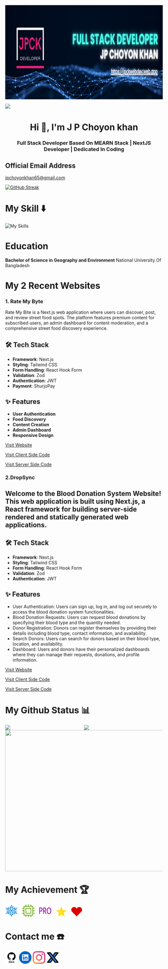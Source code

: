 <!-- banner image -->

<img align='center' height='300' width='900' src='https://raw.githubusercontent.com/JPChoyon/JPChoyon/main/Assets/Images/photos/cover.png'/>

![](http://github-profile-summary-cards.vercel.app/api/cards/profile-details?username=JPChoyon&theme=2077)

<h1 align="center">Hi 👋, I'm J P Choyon khan</h1>
<h3 align="center">Full Stack Developer Based On MEARN Stack | NextJS Developer | Dedicated In Coding </h3>

## Official Email Address

<jpchoyonkhan65@gmail.com> 

[![GitHub Streak](https://streak-stats.demolab.com?user=JPChoyon&theme=neon&hide_border=true&date_format=M%20j%5B%2C%20Y%5D&card_width=900&card_height=300)](https://git.io/streak-stats)


# My Skill ⬇️
![My Skills](https://skillicons.dev/icons?i=html,css,js,ts,redux,tailwind,bootstrap,materialui,react,vite,nextjs,figma,mysql,prisma,postgresql,firebase,github,express,nodejs,mongodb,docker,postman,visualstudio,aws,)
# Education

**Bachelor of Science in Geography and Environment**
National University Of Bangladesh
    
# My 2 Recent Websites

### 1. Rate My Byte
Rate My Bite is a Next.js web application where users can discover, post, and review street food spots. The platform features premium content for subscribed users, an admin dashboard for content moderation, and a comprehensive street food discovery experience.

## 🛠️ Tech Stack

- **Framework**: Next.js
- **Styling**: Tailwind CSS
- **Form Handling**: React Hook Form
- **Validation**: Zod
- **Authentication**: JWT
- **Payment**: ShurjoPay
 
## ✨ Features

  - **User Authentication**
  - **Food Discovery**
  - **Content Creation**
  - **Admin Dashboard**
  - **Responsive Design**

<div display='flex' >

<a href="https://project-9-client-rho.vercel.app/" target="_blank">Visit Website</a>


<a href="https://github.com/JPChoyon/rate-my-bite-client" target="_blank">Visit Client Side Code</a>


<a href="https://github.com/JPChoyon/rate-my-byte-server" target="_blank">Visit Server Side Code</a>
</div>

### 2.DropSync 
## Welcome to the Blood Donation System Website! This web application is built using Next.js, a React framework for building server-side rendered and statically generated web applications.

## 🛠️ Tech Stack

- **Framework**: Next.js
- **Styling**: Tailwind CSS
- **Form Handling**: React Hook Form
- **Validation**: Zod
- **Authentication**: JWT

## ✨ Features

- User Authentication: Users can sign up, log in, and log out securely to access
  the blood donation system functionalities.
- Blood Donation Requests: Users can request blood donations by specifying their
  blood type and the quantity needed.
- Donor Registration: Donors can register themselves by providing their details
  including blood type, contact information, and availability.
- Search Donors: Users can search for donors based on their blood type,
  location, and availability.
- Dashboard: Users and donors have their personalized dashboards where they can
  manage their requests, donations, and profile information.

<div display='flex' >

<a href="https://blood-donation-binary-avengers.vercel.app/" target="_blank">Visit Website</a>


<a href="https://github.com/JPChoyon/DropSync" target="_blank">Visit Client Side Code</a>


<a href="https://github.com/JPChoyon/Blood-donation-server" target="_blank">Visit Server Side Code</a>
</div>


# My Github Status 📊

<div style="display: flex;">

<img width='420' src='http://github-profile-summary-cards.vercel.app/api/cards/repos-per-language?username=JPChoyon&theme=2077'/>

<img width='420' src='http://github-profile-summary-cards.vercel.app/api/cards/productive-time?username=JPChoyon&theme=2077&utcOffset=6'/>


</div>




<img align='center' width='900' height='450' src='https://api.githubtrends.io/user/svg/JPChoyon/repos?time_range=one_year&group=other&loc_metric=changed&theme=dark'/>


# My Achievement   🏆
<a href='https://archiveprogram.github.com/'><img src='https://raw.githubusercontent.com/acervenky/animated-github-badges/master/assets/acbadge.gif' width='40' height='40'></a> <a href='https://docs.github.com/en/developers'><img src='https://raw.githubusercontent.com/acervenky/animated-github-badges/master/assets/devbadge.gif' width='40' height='40'></a> <a href='https://github.com/pricing'><img src='https://raw.githubusercontent.com/acervenky/animated-github-badges/master/assets/pro.gif' width='40' height='40'></a> <a href='https://stars.github.com/'><img src='https://raw.githubusercontent.com/acervenky/animated-github-badges/master/assets/starbadge.gif' width='35' height='35'></a> <a href='https://docs.github.com/en/github/supporting-the-open-source-community-with-github-sponsors'><img src='https://raw.githubusercontent.com/acervenky/animated-github-badges/master/assets/sponsorbadge.gif' width='35' height='35'></a> 

# Contact me   ☎️
[<img align='center' src='https://raw.githubusercontent.com/JPChoyon/JPChoyon/main/Assets/Images/Icons/github%20logo%20ligh.jpg' alt='github' height='40'>](https://github.com/JPChoyon)  [<img align='center' src='https://raw.githubusercontent.com/JPChoyon/JPChoyon/c463bb07fa5055c0c523c67f25331341cf37ee39/Assets/Images/Icons/linkedin.svg' alt='linkedin' height='40'>](https://www.linkedin.com/in/jpchoyonkhan130/)  [<img align='center' src='https://raw.githubusercontent.com/JPChoyon/JPChoyon/c463bb07fa5055c0c523c67f25331341cf37ee39/Assets/Images/Icons/instagram.svg' alt='instagram' height='40'>](https://www.instagram.com/jpchoyonkhan130/)  [<img align='center' src='https://raw.githubusercontent.com/JPChoyon/JPChoyon/c463bb07fa5055c0c523c67f25331341cf37ee39/Assets/Images/Icons/big-x.svg' alt='twitter' height='40'>](https://twitter.com/jpchoyonkhan1)  


